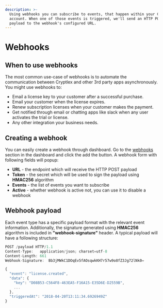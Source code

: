 ```yaml
---
description: >-
  Using webhooks you can subscribe to events, that happen within your Cryptlex
  account. When one of those events is triggered, we'll send an HTTP POST
  payload to the webhook's configured URL.
---
```


# Webhooks

## When to use webhooks

The most common use-case of webhooks is to automate the communication between Cryptlex and other 3rd party apps asynchronously. You might use webhooks to:

* Email a license key to your customer after a successful purchase.
* Email your customer when the license expires.
* Renew subscription licenses when your customer makes the payment.
* Get notified through email or chatting apps like slack when any user activates the trial or license.
* Any other integration your business needs.

## Creating a webhook

You can easily create a webhook through dashboard. Go to the [webhooks](https://app.cryptlex.com/webhooks) section in the dashboard and click the add the button. A webhook form with following fields will popup: 

* **URL** - the endpoint which will receive the HTTP POST payload
* **Token** - the secret which will be used to sign the payload using **HMAC256** algorithm
* **Events** - the list of events you want to subscribe
* **Active** - whether webhook is active not, you can use it to disable a webhook

## Webhook payload

Each event type has a specific payload format with the relevant event information. Additionally, the signature generated using **HMAC256** algorithm is included in **"webhook-signature"** header. A typical payload will have a following structure:

```javascript
POST /payload HTTP/1.1
Content-Type:	application/json; charset=utf-8
Content-Length:	661
Webhook-Signature:	Bb3jMWkC1DOqEv5fAOsqwkKH7r57w9o8fZ3Jg72lNk0=

{
  "event": "license.created",
  "data": {
    "key": "D08B53-C564F8-463EA5-F16A15-E35D6E-D2559B",
    ...
  },
  "triggeredAt": "2018-04-20T13:11:34.6926949Z"
}
```



